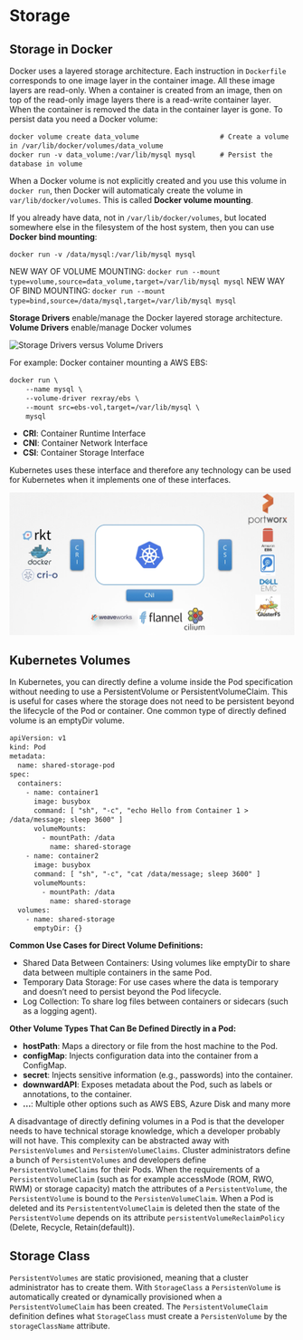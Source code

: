 # Storage

## Storage in Docker

Docker uses a layered storage architecture. Each instruction in `Dockerfile` corresponds to one image layer in the container image. All these image layers are read-only. When a container is created from an image, then on top of the read-only image layers there is a read-write container layer. When the container is removed the data in the container layer is gone. To persist data you need a Docker volume:

```
docker volume create data_volume                    # Create a volume in /var/lib/docker/volumes/data_volume
docker run -v data_volume:/var/lib/mysql mysql      # Persist the database in volume
```

When a Docker volume is not explicitly created and you use this volume in `docker run`, then Docker will automaticaly create the volume in `var/lib/docker/volumes`. This is called **Docker volume mounting**.

If you already have data, not in `/var/lib/docker/volumes`, but located somewhere else in the filesystem of the host system, then you can use **Docker bind mounting**:

```
docker run -v /data/mysql:/var/lib/mysql mysql
```

NEW WAY OF VOLUME MOUNTING: `docker run --mount type=volume,source=data_volume,target=/var/lib/mysql mysql`
NEW WAY OF BIND MOUNTING: `docker run --mount type=bind,source=/data/mysql,target=/var/lib/mysql mysql`

**Storage Drivers** enable/manage the Docker layered storage architecture.
**Volume Drivers** enable/manage Docker volumes

![Storage Drivers versus Volume Drivers](storage_volume_drivers.jpg)

For example: Docker container mounting a AWS EBS:

```
docker run \
    --name mysql \
    --volume-driver rexray/ebs \
    --mount src=ebs-vol,target=/var/lib/mysql \
    mysql
```

- **CRI**: Container Runtime Interface
- **CNI**: Container Network Interface
- **CSI**: Container Storage Interface

Kubernetes uses these interface and therefore any technology can be used for Kubernetes when it implements one of these interfaces.

![Interfaces](interfaces.png)

## Kubernetes Volumes

In Kubernetes, you can directly define a volume inside the Pod specification without needing to use a PersistentVolume or PersistentVolumeClaim. This is useful for cases where the storage does not need to be persistent beyond the lifecycle of the Pod or container. One common type of directly defined volume is an emptyDir volume.

```
apiVersion: v1
kind: Pod
metadata:
  name: shared-storage-pod
spec:
  containers:
    - name: container1
      image: busybox
      command: [ "sh", "-c", "echo Hello from Container 1 > /data/message; sleep 3600" ]
      volumeMounts:
        - mountPath: /data
          name: shared-storage
    - name: container2
      image: busybox
      command: [ "sh", "-c", "cat /data/message; sleep 3600" ]
      volumeMounts:
        - mountPath: /data
          name: shared-storage
  volumes:
    - name: shared-storage
      emptyDir: {}

```

**Common Use Cases for Direct Volume Definitions:**

- Shared Data Between Containers: Using volumes like emptyDir to share data between multiple containers in the same Pod.
- Temporary Data Storage: For use cases where the data is temporary and doesn’t need to persist beyond the Pod lifecycle.
- Log Collection: To share log files between containers or sidecars (such as a logging agent).

**Other Volume Types That Can Be Defined Directly in a Pod:**

- **hostPath**: Maps a directory or file from the host machine to the Pod.
- **configMap**: Injects configuration data into the container from a ConfigMap.
- **secret**: Injects sensitive information (e.g., passwords) into the container.
- **downwardAPI**: Exposes metadata about the Pod, such as labels or annotations, to the container.
- **...**: Multiple other options such as AWS EBS, Azure Disk and many more

A disadvantage of directly defining volumes in a Pod is that the developer needs to have technical storage knowledge, which a developer probably will not have. This complexity can be abstracted away with `PersistenVolumes` and `PersistenVolumeClaims`. Cluster administrators define a bunch of `PersistentVolumes` and developers define `PersistentVolumeClaims` for their Pods. When the requirements of a `PersistentVolumeClaim` (such as for example accessMode (ROM, RWO, RWM) or storage capacity) match the attributes of a `PersistentVolume`, the `PersistentVolume` is bound to the `PersistenVolumeClaim`. When a Pod is deleted and its `PersistententVolumeClaim` is deleted then the state of the `PersistentVolume` depends on its attribute `persistentVolumeReclaimPolicy` (Delete, Recycle, Retain(default)).

## Storage Class

`PersistentVolumes` are static provisioned, meaning that a cluster administrator has to create them. With `StorageClass` a `PersistenVolume` is automatically created or dynamically provisioned when a `PersistentVolumeClaim` has been created. The `PersistentVolumeClaim` definition defines what `StorageClass` must create a `PersistenVolume` by the `storageClassName` attribute.
